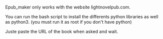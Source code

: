 Epub_maker only works with the website lightnovelpub.com.

You can run the bash script to install the differents python libraries as well as python3. (you must run it as root if you don't have python)

Juste paste the URL of the book when asked and wait.
